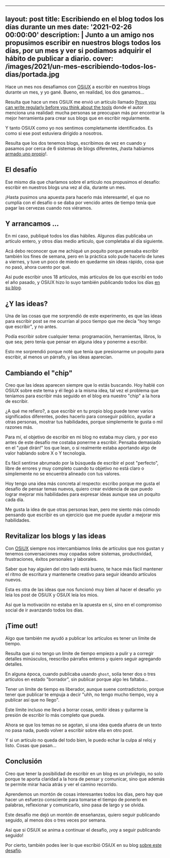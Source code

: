 
---
layout: post
title: Escribiendo en el blog todos los días durante un mes
date: '2021-02-26 00:00:00'
description: |
  Junto a un amigo nos propusimos escribir en nuestros
  blogs todos los días, por un mes y ver si podíamos adquirir el
  hábito de publicar a diario.
cover: /images/2021/un-mes-escribiendo-todos-los-dias/portada.jpg
---

Hace un mes nos desafiamos con [OSiUX](https://osiux.com/) a escribir en
nuestros blogs durante un mes, y yo gané. Bueno, en realidad, los dos ganamos...

Resulta que hace un mes OSiUX me envió un artículo llamado 
[Prove you can write regularly before you think about the tools](https://critter.blog/2021/01/14/prove-you-can-write-regularly-before-you-think-about-the-tools/)
donde el autor menciona una realidad: mucha personas se preocupan más por encontrar
la mejor herramienta para crear sus blogs que en escribir regularmente.

Y tanto OSiUX como yo nos sentimos completamente identificados. Es como
si ese post estuviera dirigido a nosotros.

Resulta que los dos tenemos blogs, escribimos de vez en cuando y pasamos por cerca
de 6 sistemas de blogs diferentes, ¡hasta habíamos [armado uno propio](https://web.archive.org/web/20130107013308/http://www.frontweb.com.ar/about.rst)!.


## El desafío

Ese mismo día que charlamos sobre el artículo nos propusimos el 
desafío: escribir en nuestros blogs una vez al día, durante un mes.

¡Hasta pusimos una apuesta para hacerlo más interesante!, el que no cumplía
con el desafío o se daba por vencido antes de tiempo tenía que pagar las
cervezas cuando nos viéramos.

## Y arrancamos ...

En mi caso, publiqué todos los días hábiles. Algunos días publicaba un artículo
entero, y otros días medio artículo, que completaba al día siguiente.

Acá debo reconocer que me achiqué un poquito porque pensaba escribir también
los fines de semana, pero en la práctica solo pude hacerlo de lunes a viernes, y tuve
un poco de miedo en quedarme sin ideas rápido, cosa que no pasó, ahora cuento por
qué.

Así pude escribir unos 18 artículos, más artículos de los que escribí en todo
el año pasado, y OSiUX hizo lo suyo también publicando todos los días [en
su blog](https://osiux.com/).


## ¿Y las ideas?

Una de las cosas que me sorprendió de este experimento, es que las ideas
para escribir post se me ocurrían al poco tiempo que me decía "hoy tengo
que escribir", y no antes.

Podía escribir sobre cualquier tema: programación, herramientas, libros, lo que
sea; pero tenía que pensar en alguna idea y ponerme a escribir.

Esto me sorprendió porque noté que tenía que presionarme un poquito para
escribir, al menos un párrafo, y las ideas aparecían.

## Cambiando el "chip"

Creo que las ideas aparecen siempre que lo estás buscando. Hoy hablé con
OSiUX sobre este tema y él llegó a la misma idea, tal vez el problema que
teníamos para escribir más seguido en el blog era nuestro "chip" a la hora
de escribir.

¿A qué me refiero?, a que escribir en tu propio blog puede tener varios
significados diferentes, podes hacerlo para conseguir público, ayudar a otras
personas, mostrar tus habilidades, porque simplemente te gusta o mil razones más.

Para mí, el objetivo de escribir en mi blog no estaba muy claro, y por eso antes
de este desafío me costaba ponerme a escribir. Pensaba demasiado en el
"¡qué dirán!" los que lean, o si realmente estaba aportando algo de valor
hablando sobre X o Y tecnología.

Es fácil sentirse abrumado por la búsqueda de escribir el post "perfecto",
libre de errores y muy completo cuando tu objetivo no está claro o simplemente
no se encuentra alineado con tus valores.

Hoy tengo una idea más concreta al respecto: escribo porque me gusta el
desafío de pensar temas nuevos, quiero crear evidencia de que puedo lograr
mejorar mis habilidades para expresar ideas aunque sea un poquito cada día.

Me gusta la idea de que otras personas lean, pero me siento más cómodo
pensando que escribir es un ejercicio que me puede ayudar a mejorar mis
habilidades.


## Revitalizar los blogs y las ideas

Con [OSiUX](https://osiux.com/) siempre nos intercambiamos links de artículos que nos
gustan y tenemos conversaciones muy copadas sobre sistemas, productividad, frustraciones, éxitos 
personales y laborales.

Saber que hay alguien del otro lado está bueno, te hace más fácil mantener
el ritmo de escritura y mantenerte creativo para seguir ideando artículos nuevos.

Esta es otra de las ideas que nos funcionó muy bien al hacer el desafío: yo leía
los post de OSiUX y OSiUX leía los mios. 

Así que la motivación no estaba en la apuesta en sí, sino en el compromiso
social de ir avanzando todos los días.

## ¡Time out!

Algo que también me ayudó a publicar los artículos es tener 
un límite de tiempo.

Resulta que si no tengo un límite de tiempo empiezo a pulir y a corregir
detalles minúsculos, reescribo párrafos enteros y quiero seguir agregando
detalles.

En alguna época, cuando publicaba usando `ghost`, solía tener dos o tres
artículos en estado "borrador", sin publicar porque algo les faltaba...

Tener un límite de tiempo es liberador, aunque suene contradictorio, porque
tener que publicar te empuja a decir "uhh, no tengo mucho tiempo, voy a publicar
así que no llego". 

Este límite incluso me llevó a borrar cosas, omitir ideas y
quitarme la presión de escribir lo más completo que pueda. 

Ahora se que los temas no se agotan, si una idea queda afuera de un 
texto no pasa nada, puedo volver a escribir sobre ella en otro post. 

Y si un artículo no queda del todo bien, le puedo echar la culpa al
reloj y listo. Cosas que pasan...


## Conclusión

Creo que tener la posibilidad de escribir en un blog es un privilegio, no solo
porque te aporta claridad a la hora de pensar y comunicar, sino que además
te permite mirar hacia atrás y ver el camino recorrido.

Aprendemos un montón de cosas interesantes todos los días, pero hay que hacer
un esfuerzo consciente para tomarse el tiempo de ponerlo en palabras, reflexionar y
comunicarlo, sino pasa de largo y se olvida.

Este desafío me dejó un montón de enseñanzas, quiero seguir publicando seguido, al
menos dos o tres veces por semana.

Así que si OSiUX se anima a continuar el desafío, ¡voy a seguir publicando seguido!

Por cierto, también podes leer lo que escribió OSiUX en su blog 
[sobre este desafío](https://osiux.com/2021-02-26-30-dias-de-posts-por-la-birra.html).
